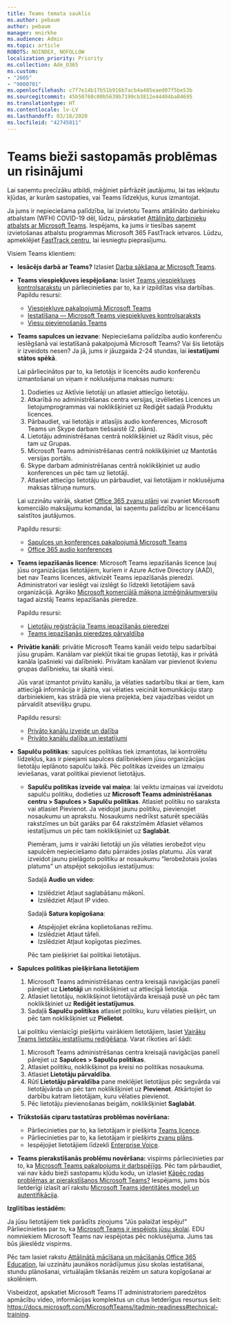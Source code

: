 ```yaml
---
title: Teams temata sauklis
ms.author: pebaum
author: pebaum
manager: mnirkhe
ms.audience: Admin
ms.topic: article
ROBOTS: NOINDEX, NOFOLLOW
localization_priority: Priority
ms.collection: Adm_O365
ms.custom:
- "2605"
- "9000701"
ms.openlocfilehash: c7f7e14b17b51b916b7acb4a485eaed07f5be53b
ms.sourcegitcommit: 45b50760c00b5639b7199cb3812e44404ba04695
ms.translationtype: HT
ms.contentlocale: lv-LV
ms.lasthandoff: 03/18/2020
ms.locfileid: "42745011"
---
```

# <a name="teams-common-issues-and-resolutions"></a>Teams bieži sastopamās problēmas un risinājumi

Lai saņemtu precīzāku atbildi, mēģiniet pārfrāzēt jautājumu, lai tas iekļautu kļūdas, ar kurām sastopaties, vai Teams līdzekļus, kurus izmantojat.

Ja jums ir nepieciešama palīdzība, lai izvietotu Teams attālināto darbinieku atbalstam (WFH) COVID-19 dēļ, lūdzu, pārskatiet [Attālināto darbinieku atbalsts ar Microsoft Teams](https://docs.microsoft.com/microsoftteams/support-remote-work-with-teams). Iespējams, ka jums ir tiesības saņemt izvietošanas atbalstu programmas Microsoft 365 FastTrack ietvaros. Lūdzu, apmeklējiet [FastTrack centru](https://www.microsoft.com/fasttrack), lai iesniegtu pieprasījumu.

Visiem Teams klientiem:

- **Iesācējs darbā ar Teams?** Izlasiet [Darba sākšana ar Microsoft Teams](https://docs.microsoft.com/microsoftteams/get-started-with-teams-quick-start).
- **Teams viespiekļuves iespējošana:** lasiet [Teams viespiekļuves kontrolsarakstu](https://docs.microsoft.com/microsoftteams/guest-access-checklist) un pārliecinieties par to, ka ir izpildītas visa darbības. Papildu resursi:
    - [Viespiekļuve pakalpojumā Microsoft Teams](https://docs.microsoft.com/microsoftteams/guest-access)
    - [Iestatīšana — Microsoft Teams viespiekļuves kontrolsaraksts](https://docs.microsoft.com/microsoftteams/guest-access-checklist)
    - [Viesu pievienošanās Teams](https://docs.microsoft.com/microsoftteams/guest-joins)

- **Teams sapulces un iezvane**: Nepieciešama palīdzība audio konferenču ieslēgšanā vai iestatīšanā pakalpojumā Microsoft Teams? Vai šis lietotājs ir izveidots nesen? Ja jā, jums ir jāuzgaida 2-24 stundas, lai **iestatījumi stātos spēkā**. 

    Lai pārliecinātos par to, ka lietotājs ir licencēts audio konferenču izmantošanai un viņam ir noklusējuma maksas numurs:
    1.    Dodieties uz Aktīvie lietotāji un atlasiet attiecīgo lietotāju.
    2.    Atkarībā no administrēšanas centra versijas, izvēlieties Licences un lietojumprogrammas vai noklikšķiniet uz Rediģēt sadaļā Produktu licences.
    3.    Pārbaudiet, vai lietotājs ir atlasījis audio konferences, Microsoft Teams un Skype darbam tiešsaistē (2. plāns).
    4.    Lietotāju administrēšanas centrā noklikšķiniet uz Rādīt visus, pēc tam uz Grupas.
    5.    Microsoft Teams administrēšanas centrā noklikšķiniet uz Mantotās versijas portāls.
    6.    Skype darbam administrēšanas centrā noklikšķiniet uz audio konferences un pēc tam uz lietotāji.
    7.    Atlasiet attiecīgo lietotāju un pārbaudiet, vai lietotājam ir noklusējuma maksas tālruņa numurs.
    
    Lai uzzinātu vairāk, skatiet [Office 365 zvanu plāni](https://docs.microsoft.com/microsoftteams/calling-plans-for-office-365) vai zvaniet Microsoft komerciālo maksājumu komandai, lai saņemtu palīdzību ar licencēšanu saistītos jautājumos.

    Papildu resursi:

    - [Sapulces un konferences pakalpojumā Microsoft Teams](https://docs.microsoft.com/microsoftteams/deploy-meetings-microsoft-teams-landing-page)
    - [Office 365 audio konferences](https://docs.microsoft.com/microsoftteams/audio-conferencing-in-office-365)

- **Teams iepazīšanās licence**: Microsoft Teams iepazīšanās licence ļauj jūsu organizācijas lietotājiem, kuriem ir Azure Active Directory (AAD), bet nav Teams licences, aktivizēt Teams iepazīšanās pieredzi. Administratori var ieslēgt vai izslēgt šo līdzekli lietotājiem savā organizācijā. Agrāko [Microsoft komerciālā mākoņa izmēģinājumversiju](https://docs.microsoft.com/microsoftteams/iw-trial-teams) tagad aizstāj Teams iepazīšanās pieredze.

    Papildu resursi:

    - [Lietotāju reģistrācija Teams iepazīšanās pieredzei](https://docs.microsoft.com/microsoftteams/teams-exploratory#how-users-sign-up-for-the-teams-exploratory-experience)
    - [Teams iepazīšanās pieredzes pārvaldība](https://docs.microsoft.com/microsoftteams/teams-exploratory#manage-the-teams-exploratory-experience)

- **Privātie kanāli**: privātie Microsoft Teams kanāli veido telpu sadarbībai jūsu grupām. Kanālam var piekļūt tikai tie grupas lietotāji, kas ir privātā kanāla īpašnieki vai dalībnieki. Privātam kanālam var pievienot ikvienu grupas dalībnieku, tai skaitā viesi.

    Jūs varat izmantot privātu kanālu, ja vēlaties sadarbību tikai ar tiem, kam attiecīgā informācija ir jāzina, vai vēlaties veicināt komunikāciju starp darbiniekiem, kas strādā pie viena projekta, bez vajadzības veidot un pārvaldīt atsevišķu grupu.

    Papildu resursi:
    - [Privāto kanālu izveide un dalība](https://docs.microsoft.com/microsoftteams/private-channels#private-channel-creation-and-membership)
    - [Privāto kanālu dalība un iestatījumi](https://docs.microsoft.com/microsoftteams/private-channels#manage-private-channel-membership-and-settings)

- **Sapulču politikas**: sapulces politikas tiek izmantotas, lai kontrolētu līdzekļus, kas ir pieejami sapulces dalībniekiem jūsu organizācijas lietotāju ieplānoto sapulču laikā. Pēc politikas izveides un izmaiņu ieviešanas, varat politikai pievienot lietotājus. 
    - **Sapulču politikas izveide vai maiņa**: lai veiktu izmaiņas vai izveidotu sapulču politiku, dodieties uz **Microsoft Teams administrēšanas centru > Sapulces > Sapulču politikas**. Atlasiet politiku no saraksta vai atlasiet Pievienot. Ja veidojat jaunu politiku, pievienojiet nosaukumu un aprakstu. Nosaukums nedrīkst saturēt speciālās rakstzīmes un būt garāks par 64 rakstzīmēm Atlasiet vēlamos iestatījumus un pēc tam noklikšķiniet uz **Saglabāt**.

        Piemēram, jums ir vairāki lietotāji un jūs vēlaties ierobežot viņu sapulcēm nepieciešamo datu pārraides joslas platumu. Jūs varat izveidot jaunu pielāgoto politiku ar nosaukumu “Ierobežotais joslas platums” un atspējot sekojošus iestatījumus:

        Sadaļā **Audio un video**:
        - Izslēdziet Atļaut saglabāšanu mākonī.
        - Izslēdziet Atļaut IP video.

        Sadaļā **Satura kopīgošana**:
        - Atspējojiet ekrāna koplietošanas režīmu.
        - Izslēdziet Atļaut tāfeli.
        - Izslēdziet Atļaut kopīgotas piezīmes.

        Pēc tam piešķiriet šai politikai lietotājus.

- **Sapulces politikas piešķiršana lietotājiem**

    1. Microsoft Teams administrēšanas centra kreisajā navigācijas panelī pārejiet uz **Lietotāji** un noklikšķiniet uz attiecīgā lietotāja.
    2. Atlasiet lietotāju, noklikšķinot lietotājvārda kreisajā pusē un pēc tam noklikšķiniet uz **Rediģēt iestatījumus**.
    3. Sadaļā **Sapulču politikas** atlasiet politiku, kuru vēlaties piešķirt, un pēc tam noklikšķiniet uz **Pielietot**.

    Lai politiku vienlaicīgi piešķirtu vairākiem lietotājiem, lasiet [Vairāku Teams lietotāju iestatījumu rediģēšana](https://docs.microsoft.com/microsoftteams/edit-user-settings-in-bulk). Varat rīkoties arī šādi:

    1. Microsoft Teams administrēšanas centra kreisajā navigācijas panelī pārejiet uz **Sapulces > Sapulču politikas**.
    2. Atlasiet politiku, noklikšķinot pa kreisi no politikas nosaukuma.
    3. Atlasiet **Lietotāju pārvaldība**.
    4. Rūtī **Lietotāju pārvaldība** pane meklējiet lietotājus pēc segvārda vai lietotājvārda un pēc tam noklikšķiniet uz **Pievienot**. Atkārtojiet šo darbību katram lietotājam, kuru vēlaties pievienot.
    5. Pēc lietotāju pievienošanas beigām, noklikšķiniet **Saglabāt**.

- **Trūkstošās ciparu tastatūras problēmas novēršana:**  

    - Pārliecinieties par to, ka lietotājam ir piešķirta [Teams licence](https://docs.microsoft.com/MicrosoftTeams/assign-teams-licenses).
    - Pārliecinieties par to, ka lietotājam ir piešķirts [zvanu plāns](https://docs.microsoft.com/MicrosoftTeams/calling-plan-landing-page).
    - Iespējojiet lietotājiem līdzekli [Enterprise Voice](https://docs.microsoft.com/skypeforbusiness/skype-for-business-hybrid-solutions/plan-your-phone-system-cloud-pbx-solution/enable-users-for-enterprise-voice-online-and-phone-system-voicemail#to-enable-your-users-for-phone-system-in-office-365-voice-and-voicemail).

- **Teams pierakstīšanās problēmu novēršana:** vispirms pārliecinieties par to, ka [Microsoft Teams pakalpojums ir darbspējīgs](https://admin.microsoft.com/Adminportal/Home?source=applauncher#/servicehealth). Pēc tam pārbaudiet, vai nav kādu bieži sastopamu kļūdu kodu, un izlasiet [Kāpēc rodas problēmas ar pierakstīšanos Microsoft Teams?](https://support.office.com/article/a02f683b-61a3-4008-9447-ee60c5593b0f)  Iespējams, jums būs lietderīgi izlasīt arī rakstu [Microsoft Teams identitātes modeļi un autentifikācija](https://docs.microsoft.com/MicrosoftTeams/identify-models-authentication).

**Izglītības iestādēm:**

Ja jūsu lietotājiem tiek parādīts ziņojums "Jūs palaižat iespēju!" Pārliecinieties par to, ka [Microsoft Teams ir iespējots jūsu skolai](https://docs.microsoft.com/microsoft-365/education/intune-edu-trial/enable-microsoft-teams). EDU nomniekiem Microsoft Teams nav iespējotas pēc noklusējuma. Jums tas būs jāieslēdz vispirms.

Pēc tam lasiet rakstu [Attālinātā mācīšana un mācīšanās Office 365 Education](https://support.office.com/article/remote-teaching-and-learning-in-office-365-education-f651ccae-7b65-478b-8366-51bb884025c4), lai uzzinātu jaunākos norādījumus jūsu skolas iestatīšanai, stundu plānošanai, virtuālajām tikšanās reizēm un satura kopīgošanai ar skolēniem.

Visbeidzot, apskatiet Microsoft Teams IT administratoriem paredzētos apmācību video, informācijas komplektus un citus lietderīgus resursus šeit: https://docs.microsoft.com/MicrosoftTeams/itadmin-readiness#technical-training. 
